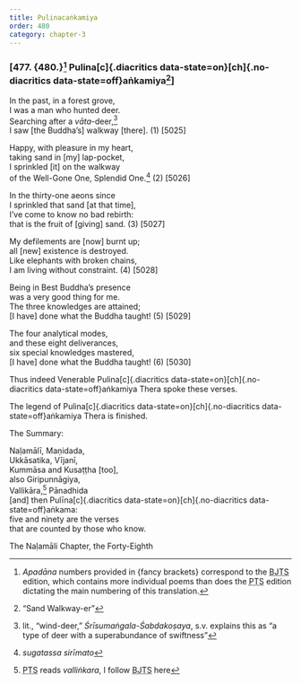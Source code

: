 ```yaml
---
title: Pulinacaṅkamiya
order: 480
category: chapter-3
---
```


### \[477. {480.}[^1] Pulina[c]{.diacritics data-state=on}[ch]{.no-diacritics data-state=off}aṅkamiya[^2]\]

In the past, in a forest grove,  
I was a man who hunted deer.  
Searching after a *vāta*-deer,[^3]  
I saw \[the Buddha’s\] walkway \[there\]. (1) \[5025\]

Happy, with pleasure in my heart,  
taking sand in \[my\] lap-pocket,  
I sprinkled \[it\] on the walkway  
of the Well-Gone One, Splendid One.[^4] (2) \[5026\]

In the thirty-one aeons since  
I sprinkled that sand \[at that time\],  
I’ve come to know no bad rebirth:  
that is the fruit of \[giving\] sand. (3) \[5027\]

My defilements are \[now\] burnt up;  
all \[new\] existence is destroyed.  
Like elephants with broken chains,  
I am living without constraint. (4) \[5028\]

Being in Best Buddha’s presence  
was a very good thing for me.  
The three knowledges are attained;  
\[I have\] done what the Buddha taught! (5) \[5029\]

The four analytical modes,  
and these eight deliverances,  
six special knowledges mastered,  
\[I have\] done what the Buddha taught! (6) \[5030\]

Thus indeed Venerable Pulina[c]{.diacritics data-state=on}[ch]{.no-diacritics data-state=off}aṅkamiya Thera spoke these verses.

The legend of Pulina[c]{.diacritics data-state=on}[ch]{.no-diacritics data-state=off}aṅkamiya Thera is finished.

The Summary:

Naḷamālī, Maṇidada,  
Ukkāsatika, Vījanī,  
Kummāsa and Kusaṭṭha \[too\],  
also Giripunnāgiya,  
Vallikāra,[^5] Pānadhida  
\[and\] then Pulīna[c]{.diacritics data-state=on}[ch]{.no-diacritics data-state=off}aṅkama:  
five and ninety are the verses  
that are counted by those who know.

The Naḷamāli Chapter, the Forty-Eighth

[^1]: *Apadāna* numbers provided in {fancy brackets} correspond to the <abbr title="Buddha Jayanthi Tripitaka Series">BJTS</abbr> edition, which contains more individual poems than does the <abbr title="Pali Text Society">PTS</abbr> edition dictating the main numbering of this translation.

[^2]: “Sand Walkway-er”

[^3]: lit., “wind-deer,” *Śrīsumaṅgala-Śabdakoṣaya*, s.v. explains this as “a type of deer with a superabundance of swiftness”

[^4]: *sugatassa sirīmato*

[^5]: <abbr title="Pali Text Society">PTS</abbr> reads *valliṅkara*, I follow <abbr title="Buddha Jayanthi Tripitaka Series">BJTS</abbr> here
